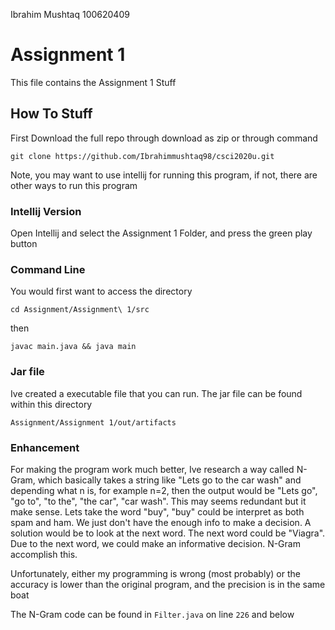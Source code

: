 Ibrahim Mushtaq
100620409


# Assignment 1

This file contains the Assignment 1 Stuff

## How To Stuff

First Download the full repo through download as zip or through command
```
git clone https://github.com/Ibrahimmushtaq98/csci2020u.git
```

Note, you may want to use intellij for running this program, if not, there are other ways to run this program

### Intellij Version

Open Intellij and select the Assignment 1 Folder, and press the green play button

### Command Line

You would first want to access the directory
```
cd Assignment/Assignment\ 1/src
```
then

```
javac main.java && java main
```

### Jar file

Ive created a executable file that you can run. The jar file can be found within this directory

```
Assignment/Assignment 1/out/artifacts
```

### Enhancement

For making the program work much better, Ive research a way called N-Gram, which basically takes a string
like "Lets go to the car wash" and depending what n is, for example n=2, then the output would be "Lets go", 
"go to", "to the", "the car", "car wash". This may seems redundant but it make sense. Lets take the word
"buy", "buy" could be interpret as both spam and ham. We just don't have the enough
info to make a decision. A solution would be to look at the next word. The next word could be "Viagra". Due
to the next word, we could make an informative decision. N-Gram accomplish this.

Unfortunately, either my programming is wrong (most probably) or the accuracy is lower than the original program, and
the precision is in the same boat


The N-Gram code can be found in `Filter.java` on line `226` and below   

